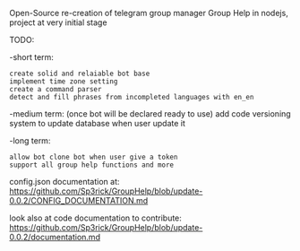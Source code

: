 Open-Source re-creation of telegram group manager Group Help in nodejs, project at very initial stage

TODO:

-short term:
    
    create solid and relaiable bot base
    implement time zone setting
    create a command parser
    detect and fill phrases from incompleted languages with en_en


-medium term:
    (once bot will be declared ready to use) add code versioning system to update database when user update it

-long  term:

    allow bot clone bot when user give a token
    support all group help functions and more




config.json documentation at: https://github.com/Sp3rick/GroupHelp/blob/update-0.0.2/CONFIG_DOCUMENTATION.md

look also at code documentation to contribute: https://github.com/Sp3rick/GroupHelp/blob/update-0.0.2/documentation.md
